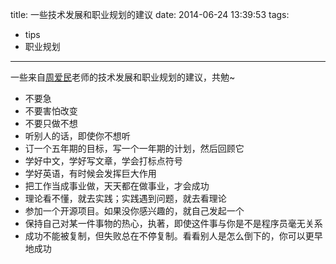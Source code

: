 title: 一些技术发展和职业规划的建议
date: 2014-06-24 13:39:53
tags: 
- tips
- 职业规划

---
一些来自[周爱民](http://weibo.com/aimingoo)老师的技术发展和职业规划的建议，共勉~ 

* 不要急
* 不要害怕改变
* 不要只做不想
* 听别人的话，即使你不想听
* 订一个五年期的目标，写一个一年期的计划，然后回顾它
* 学好中文，学好写文章，学会打标点符号
* 学好英语，有时候会发挥巨大作用
* 把工作当成事业做，天天都在做事业，才会成功
* 理论看不懂，就去实践；实践遇到问题，就去看理论
* 参加一个开源项目。如果没你感兴趣的，就自己发起一个
* 保持自己对某一件事物的热心，执著，即使这件事与你是不是程序员毫无关系
* 成功不能被复制，但失败总在不停复制。看看别人是怎么倒下的，你可以更早地成功
